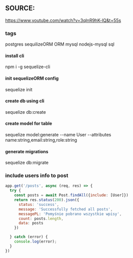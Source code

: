 ## SOURCE:
https://www.youtube.com/watch?v=3qlnR9hK-lQ&t=55s


### tags
postgres sequilizeORM ORM mysql nodejs-mysql sql

#### install cli
npm i -g sequelize-cli

#### init sequelizeORM config
sequelize init

#### create db using cli
sequelize db:create

#### create model for table
sequelize model:generate --name User --attributes name:string,email:string,role:string

#### generate migrations
sequelize db:migrate

### include users info to post

```js
app.get('/posts', async (req, res) => {
  try {
    const posts = await Post.findAll({include: [User]})
    return res.status(200).json({
      status: 'success',
      message: 'Successfully fetched all posts',
      messagePL: 'Pomyśnie pobrano wszystkie wpisy',
      count: posts.length,
      data: posts
    })

  } catch (error) {
    console.log(error);
  }
})
```
